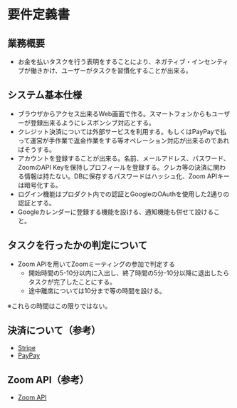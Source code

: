 # 要件定義書

## 業務概要
* お金を払いタスクを行う表明をすることにより、ネガティブ・インセンティブが働きかけ、ユーザーがタスクを習慣化することが出来る。

## システム基本仕様
* ブラウザからアクセス出来るWeb画面で作る。スマートフォンからもユーザーが登録出来るようにレスポンシブ対応とする。
* クレジット決済については外部サービスを利用する。もしくはPayPayで払って運営が手作業で返金作業をする等オペレーション対応が出来るのであればそうする。
* アカウントを登録することが出来る。名前、メールアドレス、パスワード、ZoomのAPI Keyを保持しプロフィールを登録する。クレカ等の決済に関わる情報は持たない。DBに保存するパスワードはハッシュ化、Zoom APIキーは暗号化する。
* ログイン機能はプロダクト内での認証とGoogleのOAuthを使用した2通りの認証とする。
* Googleカレンダーに登録する機能を設ける、通知機能も併せて設けること。

## タスクを行ったかの判定について
* Zoom APIを用いてZoomミーティングの参加で判定する
  * 開始時間の5-10分以内に入出し、終了時間の5分-10分以降に退出したらタスクが完了したことにする。
  * 途中離席については10分まで等の時間を設ける。

※これらの時間はこの限りではない。

## 決済について（参考）
* [Stripe](https://stripe.com/jp)
* [PayPay](https://developer.paypay.ne.jp/)

## Zoom API（参考）
* [Zoom API](https://marketplace.zoom.us/docs/guides/)

